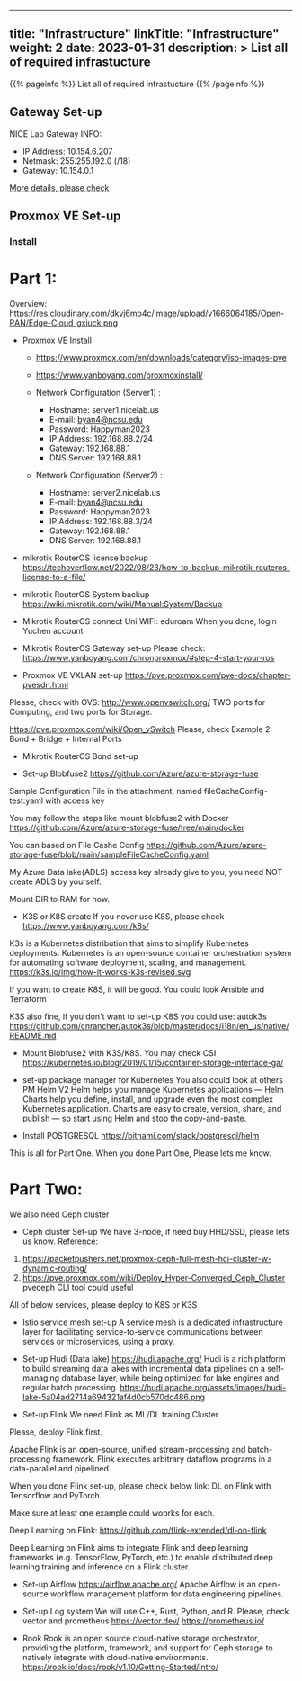 
---
title: "Infrastructure"
linkTitle: "Infrastructure"
weight: 2
date: 2023-01-31
description: >
  List all of required infrastucture
---

{{% pageinfo %}}
List all of required infrastucture
{{% /pageinfo %}}

## Gateway Set-up
NICE Lab Gateway INFO:
+ IP Address: 10.154.6.207
+ Netmask: 255.255.192.0 (/18)
+ Gateway: 10.154.0.1

[More details, please check](./gateway/)

## Proxmox VE Set-up
### Install

# Part 1:
Overview:
https://res.cloudinary.com/dkvj6mo4c/image/upload/v1666064185/Open-RAN/Edge-Cloud_gxiuck.png

+ Proxmox VE Install
  - https://www.proxmox.com/en/downloads/category/iso-images-pve

  - https://www.yanboyang.com/proxmoxinstall/

  - Network Configuration (Server1) :
    - Hostname: server1.nicelab.us
    - E-mail: byan4@ncsu.edu
    - Password: Happyman2023
    - IP Address: 192.168.88.2/24
    - Gateway: 192.168.88.1
    - DNS Server: 192.168.88.1
  
  - Network Configuration (Server2) :
    - Hostname: server2.nicelab.us
    - E-mail: byan4@ncsu.edu
    - Password: Happyman2023
    - IP Address: 192.168.88.3/24
    - Gateway: 192.168.88.1
    - DNS Server: 192.168.88.1


+ mikrotik RouterOS license backup
https://techoverflow.net/2022/08/23/how-to-backup-mikrotik-routeros-license-to-a-file/

+ mikrotik RouterOS System backup
https://wiki.mikrotik.com/wiki/Manual:System/Backup

+ Mikrotik RouterOS connect Uni WIFI: eduroam
When you done, login Yuchen account

+ Mikrotik RouterOS Gateway set-up
Please check: https://www.yanboyang.com/chronproxmox/#step-4-start-your-ros


+ Proxmox VE VXLAN set-up
https://pve.proxmox.com/pve-docs/chapter-pvesdn.html

Please, check with OVS: http://www.openvswitch.org/
TWO ports for Computing, and two ports for Storage.

https://pve.proxmox.com/wiki/Open_vSwitch
Please, check Example 2: Bond + Bridge + Internal Ports

+ Mikrotik RouterOS Bond set-up

+ Set-up Blobfuse2
https://github.com/Azure/azure-storage-fuse

Sample Configuration File in the attachment, named fileCacheConfig-test.yaml with access key

You may follow the steps like mount blobfuse2 with Docker
https://github.com/Azure/azure-storage-fuse/tree/main/docker

You can based on File Cashe Config
https://github.com/Azure/azure-storage-fuse/blob/main/sampleFileCacheConfig.yaml

My Azure Data lake(ADLS) access key already give to you, you need NOT create ADLS by yourself.

Mount DIR to RAM for now.

+ K3S or K8S create
If you never use K8S, please check
https://www.yanboyang.com/k8s/

K3s is a Kubernetes distribution that aims to simplify Kubernetes deployments. Kubernetes is an open-source container orchestration system for automating software deployment, scaling, and management.
https://k3s.io/img/how-it-works-k3s-revised.svg

If you want to create K8S, it will be good.
You could look Ansible and Terraform

K3S also fine, if you don't want to set-up K8S
you could use: autok3s
https://github.com/cnrancher/autok3s/blob/master/docs/i18n/en_us/native/README.md

+ Mount Blobfuse2 with K3S/K8S. You may check CSI
https://kubernetes.io/blog/2019/01/15/container-storage-interface-ga/

+ set-up package manager for Kubernetes
You also could look at others PM
Helm V2
Helm helps you manage Kubernetes applications — Helm Charts help you define, install, and upgrade even the most complex Kubernetes application.
Charts are easy to create, version, share, and publish — so start using Helm and stop the copy-and-paste.

+ Install POSTGRESQL
https://bitnami.com/stack/postgresql/helm

This is all for Part One. When you done Part One, Please lets me know.

# Part Two:
We also need Ceph cluster

+ Ceph cluster Set-up
We have 3-node, if need buy HHD/SSD, please lets us know.
Reference:
1. https://packetpushers.net/proxmox-ceph-full-mesh-hci-cluster-w-dynamic-routing/
2. https://pve.proxmox.com/wiki/Deploy_Hyper-Converged_Ceph_Cluster
pveceph CLI tool could useful

All of below services, please deploy to K8S or K3S

+ Istio service mesh set-up
A service mesh is a dedicated infrastructure layer for facilitating service-to-service communications between services or microservices, using a proxy.

+ Set-up Hudi (Data lake)
https://hudi.apache.org/
Hudi is a rich platform to build streaming data lakes with incremental data pipelines on a self-managing database layer, while being optimized for lake engines and regular batch processing.
https://hudi.apache.org/assets/images/hudi-lake-5a04ad2714a694321af4d0cb570dc486.png

+ Set-up Flink
We need Flink as ML/DL training Cluster.

Please, deploy Flink first.

Apache Flink is an open-source, unified stream-processing and batch-processing framework. Flink executes arbitrary dataflow programs in a data-parallel and pipelined.

When you done Flink set-up, please check below link: DL on Flink with Tensorflow and PyTorch.

Make sure at least one example could woprks for each.

Deep Learning on Flink: https://github.com/flink-extended/dl-on-flink

Deep Learning on Flink aims to integrate Flink and deep learning frameworks (e.g. TensorFlow, PyTorch, etc.) to enable distributed deep learning training and inference on a Flink cluster.

+ Set-up Airflow
https://airflow.apache.org/
Apache Airflow is an open-source workflow management platform for data engineering pipelines.

+ Set-up Log system
We will use C++, Rust, Python, and R.
Please, check vector and prometheus
https://vector.dev/
https://prometheus.io/

+ Rook
Rook is an open source cloud-native storage orchestrator, providing the platform, framework, and support for Ceph storage to natively integrate with cloud-native environments.
https://rook.io/docs/rook/v1.10/Getting-Started/intro/
